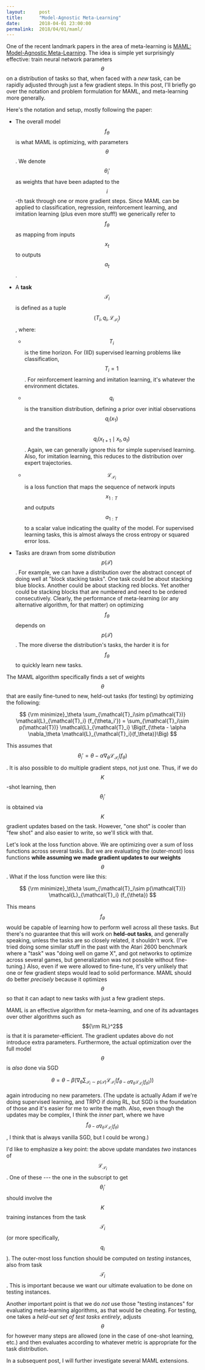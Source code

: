 ```yaml
---
layout:     post
title:      "Model-Agnostic Meta-Learning"
date:       2018-04-01 23:00:00
permalink:  2018/04/01/maml/
---
```


One of the recent landmark papers in the area of meta-learning is [MAML:
Model-Agnostic Meta-Learning][1]. The idea is simple yet surprisingly effective:
train neural network parameters $$\theta$$ on a distribution of tasks so that,
when faced with a *new* task, can be rapidly adjusted through just a few
gradient steps. In this post, I'll briefly go over the notation and problem
formulation for MAML, and meta-learning more generally.

Here's the notation and setup, mostly following the paper:

- The overall model $$f_\theta$$ is what MAML is optimizing, with parameters
  $$\theta$$. We denote $$\theta_i'$$ as weights that have been adapted to the
  $$i$$-th task through one or more gradient steps. Since MAML can be applied to
  classification, regression, reinforcement learning, and imitation learning
  (plus even more stuff!) we generically refer to $$f_\theta$$ as mapping from
  inputs $$x_t$$ to outputs $$a_t$$.

- A **task** $$\mathcal{T}_i$$ is defined as a tuple $$(T_i, q_i, \mathcal{L}_{\mathcal{T}_i})$$, where:

  - $$T_i$$ is the time horizon. For (IID) supervised learning problems like
    classification, $$T_i=1$$. For reinforcement learning and imitation
    learning, it's whatever the environment dictates.

  - $$q_i$$ is the transition distribution, defining a prior over initial
    observations $$q_i(x_1)$$ and the transitions $$q_i(x_{t+1}\mid
    x_{t},a_t)$$.  Again, we can generally ignore this for simple supervised
    learning. Also, for imitation learning, this reduces to the distribution
    over expert trajectories.

  - $$\mathcal{L}_{\mathcal{T}_i}$$ is a loss function that maps the sequence of
    network inputs $$x_{1:T}$$ and outputs $$a_{1:T}$$ to a scalar value
    indicating the quality of the model. For supervised learning tasks, this is
    almost always the cross entropy or squared error loss.

- Tasks are drawn from some *distribution* $$p(\mathcal{T})$$. For example, we
  can have a distribution over the abstract concept of doing well at "block
  stacking tasks".  One task could be about stacking blue blocks. Another could
  be about stacking red blocks. Yet another could be stacking blocks that are
  numbered and need to be ordered consecutively.  Clearly, the performance of
  meta-learning (or any alternative algorithm, for that matter) on optimizing
  $$f_\theta$$ depends on $$p(\mathcal{T})$$. The more diverse the
  distribution's tasks, the harder it is for $$f_\theta$$ to quickly learn new
  tasks.

The MAML algorithm specifically finds a set of weights $$\theta$$ that are
easily fine-tuned to new, held-out tasks (for testing) by optimizing the
following:

$$
{\rm minimize}_\theta \sum_{\mathcal{T}_i\sim p(\mathcal{T})} \mathcal{L}_{\mathcal{T}_i} 
(f_{\theta_i'}) = \sum_{\mathcal{T}_i\sim p(\mathcal{T})}
\mathcal{L}_{\mathcal{T}_i} \Big(f_{\theta - \alpha \nabla_\theta \mathcal{L}_{\mathcal{T}_i}(f_\theta)}\Big)
$$

This assumes that $$\theta_i' = \theta - \alpha \nabla_\theta
\mathcal{L}_{\mathcal{T}_i}(f_\theta)$$. It is also possible to do multiple
gradient steps, not just one. Thus, if we do $$K$$-shot learning, then
$$\theta_i'$$ is obtained via $$K$$ gradient updates based on the task.
However, "one shot" is cooler than "few shot" and also easier to write, so we'll
stick with that.

Let's look at the loss function above. We are optimizing over a sum of loss
functions across several tasks. But we are evaluating the (outer-most) loss
functions **while assuming we made gradient updates to our weights** $$\theta$$.
What if the loss function were like this:

$$
{\rm minimize}_\theta  \sum_{\mathcal{T}_i\sim p(\mathcal{T})} \mathcal{L}_{\mathcal{T}_i}  (f_{\theta})
$$

This means $$f_\theta$$ would be capable of learning how to perform well across
all these tasks. But there's no guarantee that this will work on **held-out
tasks**, and generally speaking, unless the tasks are so closely related, it
shouldn't work. (I've tried doing some similar stuff in the past with the Atari
2600 benchmark where a "task" was "doing well on game X", and got networks to
optimize across several games, but generalization was not possible without
fine-tuning.) Also, even if we were allowed to fine-tune, it's very unlikely
that one or few gradient steps would lead to solid performance. MAML should do
better *precisely* because it optimizes $$\theta$$ so that it can adapt to new
tasks with just a few gradient steps.

MAML is an effective algorithm for meta-learning, and one of its advantages over
other algorithms such as $${\rm RL}^2$$ is that it is parameter-efficient.
The gradient updates above do not introduce extra parameters. Furthermore, the
actual optimization over the full model $$\theta$$ is *also* done via SGD 

$$
\theta = \theta - \beta \left( \nabla_\theta \sum_{\mathcal{T}_i\sim p(\mathcal{T})} 
\mathcal{L}_{\mathcal{T}_i}  \Big(f_{\theta - \alpha \nabla_\theta \mathcal{L}_{\mathcal{T}_i}(f_\theta)}\Big) \right)
$$

again introducing no new parameters. (The update is actually Adam if we're doing
supervised learning, and TRPO if doing RL, but SGD is the foundation of those
and it's easier for me to write the math. Also, even though the updates may be
complex, I think the *inner* part, where we have $$f_{\theta - \alpha
\nabla_\theta \mathcal{L}_{\mathcal{T}_i}(f_\theta)}$$, I think that is always
vanilla SGD, but I could be wrong.)

I'd like to emphasize a key point: the above update mandates *two* instances of
$$\mathcal{L}_{\mathcal{T}_i}$$. One of these --- the one in the subscript to
get $$\theta_i'$$ should involve the $$K$$ training instances from the task
$$\mathcal{T}_i$$ (or more specifically, $$q_i$$). The outer-most loss function
should be computed on *testing* instances, also from task $$\mathcal{T}_i$$.
This is important because we want our ultimate evaluation to be done on testing
instances.

Another important point is that we do *not* use those "testing instances" for
evaluating meta-learning algorithms, as that would be cheating. For testing, one
takes a *held-out set of test tasks entirely*, adjusts $$\theta$$ for however
many steps are allowed (one in the case of one-shot learning, etc.) and then
evaluates according to whatever metric is appropriate for the task distribution.

In a subsequent post, I will further investigate several MAML extensions.


[1]:https://arxiv.org/abs/1703.03400
